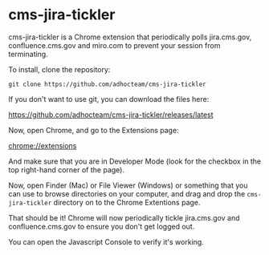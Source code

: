 # cms-jira-tickler

cms-jira-tickler is a Chrome extension that periodically polls jira.cms.gov, confluence.cms.gov and miro.com to prevent your session from terminating.

To install, clone the repository:

  `git clone https://github.com/adhocteam/cms-jira-tickler`

If you don't want to use git, you can download the files here:

  https://github.com/adhocteam/cms-jira-tickler/releases/latest


Now, open Chrome, and go to the Extensions page:

  [chrome://extensions](chrome://extensions)

And make sure that you are in Developer Mode (look for the checkbox in the top right-hand corner of the page).

Now, open Finder (Mac) or File Viewer (Windows) or something that you can use to browse directories on your computer, and drag and drop the `cms-jira-tickler` directory on to the Chrome Extentions page.

That should be it! Chrome will now periodically tickle jira.cms.gov and confluence.cms.gov to ensure you don't get logged out.

You can open the Javascript Console to verify it's working.
